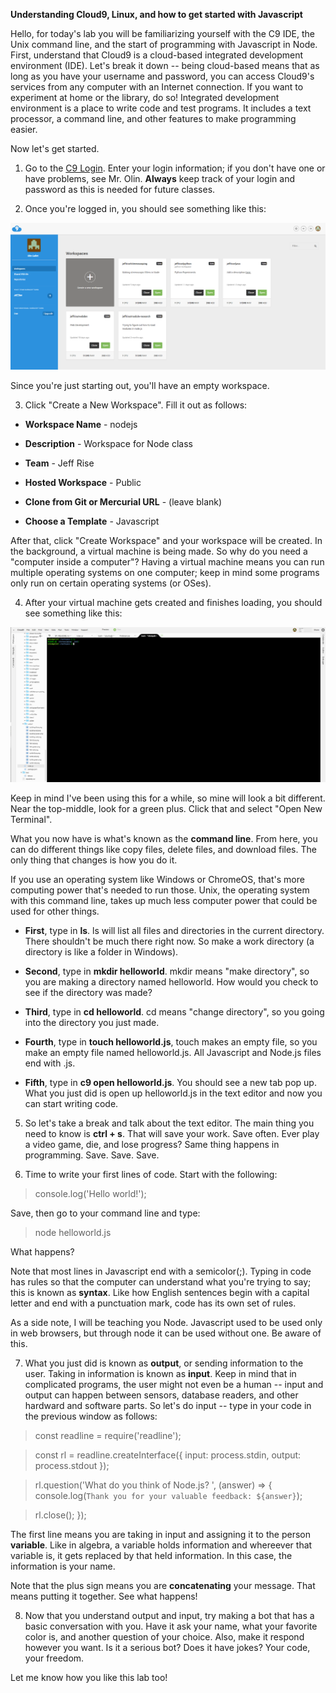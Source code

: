 **Understanding Cloud9, Linux, and how to get started with Javascript**

Hello, for today's lab you will be familiarizing yourself with the C9 IDE, the Unix command line, and the start of programming with Javascript in Node.  First, understand that Cloud9 is a cloud-based integrated development environment (IDE).  Let's break it down -- being cloud-based means that as long as you have your username and password, you can access Cloud9's services from any computer with an Internet connection.  If you want to experiment at home or the library, do so!  Integrated development environment is a place to write code and test programs.  It includes a text processor, a command line, and other features to make programming easier.

Now let's get started.

1. Go to the [C9 Login](https://c9.io/login).  Enter your login information; if you don't have one or have problems, see Mr. Olin.  **Always** keep track of your login and password as this is needed for future classes. 

2. Once you're logged in, you should see something like this:

![workspaces](https://github.com/olindgallet/jeff-rise-class/blob/master/python/lab1/c9workspaces.png)

Since you're just starting out, you'll have an empty workspace.  

3.  Click "Create a New Workspace".  Fill it out as follows:

- **Workspace Name** - nodejs

- **Description** - Workspace for Node class

- **Team** - Jeff Rise

- **Hosted Workspace** - Public

- **Clone from Git or Mercurial URL** - (leave blank)

- **Choose a Template** - Javascript

After that, click "Create Workspace" and your workspace will be created.  In the background, a virtual machine is being made.  So why do you need a "computer inside a computer"?  Having a virtual machine means you can run multiple operating systems on one computer; keep in mind some programs only run on certain operating systems (or OSes).

4.  After your virtual machine gets created and finishes loading, you should see something like this:

![c9interior](https://github.com/olindgallet/jeff-rise-class/blob/master/python/lab1/cloud9interior.png)

Keep in mind I've been using this for a while, so mine will look a bit different.  Near the top-middle, look for a green plus.  Click that and select "Open New Terminal".

What you now have is what's known as the **command line**.  From here, you can do different things like copy files, delete files, and download files.  The only thing that changes is how you do it.

If you use an operating system like Windows or ChromeOS, that's more computing power that's needed to run those.  Unix, the operating system with this command line, takes up much less computer power that could be used for other things.

- **First**, type in **ls**.  ls will list all files and directories in the current directory.  There shouldn't be much there right now.  So make a work directory (a directory is like a folder in Windows).

- **Second**, type in **mkdir helloworld**.  mkdir means "make directory", so you are making a directory named helloworld.  How would you check to see if the directory was made?

- **Third**, type in **cd helloworld**.  cd means "change directory", so you going into the directory you just made.

- **Fourth**, type in **touch helloworld.js**, touch makes an empty file, so you make an empty file named helloworld.js.  All Javascript and Node.js files end with .js.

- **Fifth**, type in **c9 open helloworld.js**.  You should see a new tab pop up.  What you just did is open up helloworld.js in the text editor and now you can start writing code.

5.  So let's take a break and talk about the text editor.  The main thing you need to know is **ctrl + s**.  That will save your work.  Save often.  Ever play a video game, die, and lose progress?  Same thing happens in programming.  Save.  Save.  Save.

6.  Time to write your first lines of code.  Start with the following:
> console.log('Hello world!');

Save, then go to your command line and type:
> node helloworld.js

What happens?

Note that most lines in Javascript end with a semicolor(;).  Typing in code has rules so that the computer can understand what you're trying to say; this is known as **syntax**.  Like how English sentences begin with a capital letter and end with a punctuation mark, code has its own set of rules.

As a side note, I will be teaching you Node.  Javascript used to be used only in web browsers, but through node it can be used without one.  Be aware of this.

7.  What you just did is known as **output**, or sending information to the user.  Taking in information is known as **input**.  Keep in mind that in complicated programs, the user might not even be a human -- input and output can happen between sensors, database readers, and other hardward and software parts.  So let's do input -- type in your code in the previous window as follows:

> const readline = require('readline');


> const rl = readline.createInterface({
>  input: process.stdin,
>  output: process.stdout
> });


> rl.question('What do you think of Node.js? ', (answer) => {
>  console.log(`Thank you for your valuable feedback: ${answer}`);

>  rl.close();
> });

The first line means you are taking in input and assigning it to the person **variable**.  Like in algebra, a variable holds information and whereever that variable is, it gets replaced by that held information.  In this case, the information is your name.

Note that the plus sign means you are **concatenating** your message.  That means putting it together.  See what happens!

8.  Now that you understand output and input, try making a bot that has a basic conversation with you.  Have it ask your name, what your favorite color is, and another question of your choice.  Also, make it respond however you want.  Is it a serious bot?  Does it have jokes?  Your code, your freedom.

Let me know how you like this lab too!
